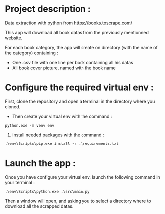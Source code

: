 # Project description :

Data extraction with python from https://books.toscrape.com/

This app will download all book datas from the previously mentionned website.

For each book category, the app will create on directory (with the name of the category) containing :

* One .csv file with one line per book containing all his datas
* All book cover picture, named with the book name

# Configure the required virtual env :

First, clone the repository and open a terminal in the directory where you cloned.

* Then create your virtual env with the command : 
  
```python.exe -m venv env ```

1) install needed packages with the command : 
   
```.\env\Scripts\pip.exe install -r .\requirements.txt ```

# Launch the app :

Once you have configure your virtual env, launch the following command in your terminal :

```.\env\Scripts\python.exe .\src\main.py ```

Then a window will open, and asking you to select a directory where to download all the scrapped datas.
